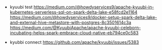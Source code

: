 - kyuubi test
https://medium.com/@howdyservices9/apache-kyuubi-in-kubernetes-serverless-sql-on-spark-delta-lake-e58fcd2e1164
https://medium.com/@howdyservices9/docker-setup-spark-delta-lake-and-external-hive-metastore-with-postgres-8c3501614c3a
https://medium.com/@KyuubiApache/apache-kyuubi-celeborn-incubating-helps-spark-embrace-cloud-native-eb794ce0c583

- kyubbi connect
https://github.com/apache/kyuubi/issues/5383